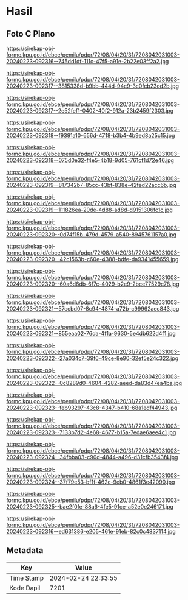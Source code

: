 # Hasil

## Foto C Plano

https://sirekap-obj-formc.kpu.go.id/ebce/pemilu/pdpr/72/08/04/20/31/7208042031003-20240223-092316--745dd1df-111c-47f5-a91e-2b22e03ff2a2.jpg

https://sirekap-obj-formc.kpu.go.id/ebce/pemilu/pdpr/72/08/04/20/31/7208042031003-20240223-092317--3815338d-b9bb-444d-94c9-3c0fcb23cd2b.jpg

https://sirekap-obj-formc.kpu.go.id/ebce/pemilu/pdpr/72/08/04/20/31/7208042031003-20240223-092317--2e52fef1-0402-40f2-912a-23b2459f2303.jpg

https://sirekap-obj-formc.kpu.go.id/ebce/pemilu/pdpr/72/08/04/20/31/7208042031003-20240223-092318--f9391a10-656d-4718-b3b4-4b9ed8a25c15.jpg

https://sirekap-obj-formc.kpu.go.id/ebce/pemilu/pdpr/72/08/04/20/31/7208042031003-20240223-092318--075d0e32-f4e5-4b18-9d05-761cf1d72e46.jpg

https://sirekap-obj-formc.kpu.go.id/ebce/pemilu/pdpr/72/08/04/20/31/7208042031003-20240223-092319--817342b7-85cc-43bf-838e-42fed22acc6b.jpg

https://sirekap-obj-formc.kpu.go.id/ebce/pemilu/pdpr/72/08/04/20/31/7208042031003-20240223-092319--111826ea-20de-4d88-ad8d-d9151306fc1c.jpg

https://sirekap-obj-formc.kpu.go.id/ebce/pemilu/pdpr/72/08/04/20/31/7208042031003-20240223-092320--0d74f15b-479d-4579-a540-8945761157a0.jpg

https://sirekap-obj-formc.kpu.go.id/ebce/pemilu/pdpr/72/08/04/20/31/7208042031003-20240223-092320--42c1563b-c60e-4388-bdfe-da9341455659.jpg

https://sirekap-obj-formc.kpu.go.id/ebce/pemilu/pdpr/72/08/04/20/31/7208042031003-20240223-092320--60a6d6db-6f7c-4029-b2e9-2bce77529c78.jpg

https://sirekap-obj-formc.kpu.go.id/ebce/pemilu/pdpr/72/08/04/20/31/7208042031003-20240223-092321--57ccbd07-8c94-4874-a72b-c99962aec843.jpg

https://sirekap-obj-formc.kpu.go.id/ebce/pemilu/pdpr/72/08/04/20/31/7208042031003-20240223-092321--855eaa02-76da-4f1a-9630-5e4db622d4f1.jpg

https://sirekap-obj-formc.kpu.go.id/ebce/pemilu/pdpr/72/08/04/20/31/7208042031003-20240223-092322--27a034c7-39f6-49ce-8e90-32ef5e24c322.jpg

https://sirekap-obj-formc.kpu.go.id/ebce/pemilu/pdpr/72/08/04/20/31/7208042031003-20240223-092322--0c8289d0-4604-4282-aeed-da83d47ea4ba.jpg

https://sirekap-obj-formc.kpu.go.id/ebce/pemilu/pdpr/72/08/04/20/31/7208042031003-20240223-092323--feb93297-43c8-4347-b410-68a1edf44943.jpg

https://sirekap-obj-formc.kpu.go.id/ebce/pemilu/pdpr/72/08/04/20/31/7208042031003-20240223-092323--7133b7d2-4e68-4677-b15a-7edae6aee4c1.jpg

https://sirekap-obj-formc.kpu.go.id/ebce/pemilu/pdpr/72/08/04/20/31/7208042031003-20240223-092324--34fbba03-c90d-4844-a496-d31cfb3543f4.jpg

https://sirekap-obj-formc.kpu.go.id/ebce/pemilu/pdpr/72/08/04/20/31/7208042031003-20240223-092324--37f79e53-bf1f-462c-9eb0-4861f3e42090.jpg

https://sirekap-obj-formc.kpu.go.id/ebce/pemilu/pdpr/72/08/04/20/31/7208042031003-20240223-092325--bae2f0fe-88a6-4fe5-91ce-a52e0e246171.jpg

https://sirekap-obj-formc.kpu.go.id/ebce/pemilu/pdpr/72/08/04/20/31/7208042031003-20240223-092316--ed631386-e205-461e-91eb-82c0c4837114.jpg


## Metadata

| Key        | Value               |
| ---------- | ------------------- |
| Time Stamp | 2024-02-24 22:33:55 |
| Kode Dapil | 7201                |



